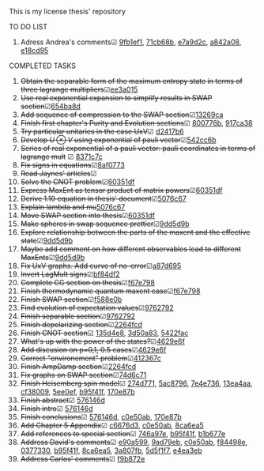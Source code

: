 This is my license thesis' repository

TO DO LIST
 1. Adress Andrea's comments&#x2611; [9fb1ef1](https://github.com/ACGuerrero/tesis-adan/commit/9fb1ef1d1539f6846402d94088bd14f32f2d01d2), [71cb68b](https://github.com/ACGuerrero/tesis-adan/commit/71cb68ba08bd866ed7a6bb8063d655d94572e1c1), [e7a9d2c](https://github.com/ACGuerrero/tesis-adan/commit/e7a9d2cf475105ae58296c0250f9345a369e7277), [a842a08](https://github.com/ACGuerrero/tesis-adan/commit/a842a08c0d987c1431f8eb43b44aef51eede967e), [e18cd95](https://github.com/ACGuerrero/tesis-adan/commit/e18cd95ff002966b505d2b72204d9dae32d54ebe) 






COMPLETED TASKS

 1. ~~Obtain the separable form of the maximum entropy state in terms of three lagrange multipliers~~&#x2611;[ee3a015](https://github.com/ACGuerrero/tesis-adan/commit/ee3a0158e816816f808c2ecc06bc1f412434d948)
 9. ~~Use real exponential expansion to simplify results in SWAP section~~&#x2611;[654ba8d](https://github.com/ACGuerrero/tesis-adan/commit/654ba8dc64cde36e31ce3bc9441ffac0098d7bc5)
 16. ~~Add sequence of compression to the SWAP section~~&#x2611;[13269ca](https://github.com/ACGuerrero/tesis-adan/commit/13269ca00d8cde7d6a227597cadee13661861c82)
 12. ~~Finish first chapter's Purity and Evolution sections~~&#x2611; [800776b](https://github.com/ACGuerrero/tesis-adan/commit/800776b02a9f1b44c08d7509be9413000f6acc87), [917ca38](https://github.com/ACGuerrero/tesis-adan/commit/917ca38cd526944531e9abafe18178cece1f13ef)
 17. ~~Try particular unitaries in the case UxV~~&#x2611; [d2417b6](https://github.com/ACGuerrero/tesis-adan/commit/d2417b6104a94d028aaf8026f86667775adb2e32)
 5. ~~Develop $U\otimes V$ using exponential of pauli vector~~&#x2611;[542cc6b](https://github.com/ACGuerrero/tesis-adan/commit/542cc6bcd036544eca2d0139823e981164e34673)
 8. ~~Series of real exponential of a pauli vector: pauli coordinates in terms of lagrange mult~~ &#x2611; [8371c7c](https://github.com/ACGuerrero/tesis-adan/commit/8371c7c6653dcdbee99a91017139cb5bcb551f91)
 13. ~~Fix signs in equations~~&#x2611;[8af0773](https://github.com/ACGuerrero/tesis-adan/commit/8af07735f51b450b893da30d229130d2dd8ad774)
 7. ~~Read Jaynes' articles~~&#x2611;
 18. ~~Solve the CNOT problem~~&#x2611;[60351df](https://github.com/ACGuerrero/tesis-adan/commit/60351dfcdc6810baabdd5efe01999aa4bb5f6a99)
 22. ~~Express MaxEnt as tensor product of matrix powers~~&#x2611;[60351df](https://github.com/ACGuerrero/tesis-adan/commit/60351dfcdc6810baabdd5efe01999aa4bb5f6a99)
 24. ~~Derive 1.10 equation in thesis' document~~&#x2611;[5076c67](https://github.com/ACGuerrero/tesis-adan/commit/5076c6737c54d080eebf4bd9de96693ea71d0e4d)
 25. ~~Explain lambda and mu~~[5076c67](https://github.com/ACGuerrero/tesis-adan/commit/5076c6737c54d080eebf4bd9de96693ea71d0e4d)
 26. ~~Move SWAP section into thesis~~&#x2611;[60351df](https://github.com/ACGuerrero/tesis-adan/commit/60351dfcdc6810baabdd5efe01999aa4bb5f6a99)
 28. ~~Make spheres in swap sequence prettier~~&#x2611;[9dd5d9b](https://github.com/ACGuerrero/tesis-adan/commit/9dd5d9b4b2cc6b84f930ab46a601a0d73985a985)
 14. ~~Explore relationship between the parts of the maxent and the effective state~~&#x2611;[9dd5d9b](https://github.com/ACGuerrero/tesis-adan/commit/9dd5d9b4b2cc6b84f930ab46a601a0d73985a985)
 2. ~~Maybe add comment on how different observables lead to different MaxEnts~~&#x2611;[9dd5d9b](https://github.com/ACGuerrero/tesis-adan/commit/9dd5d9b4b2cc6b84f930ab46a601a0d73985a985)
 32. ~~Fix UxV graphs. Add curve of no-error~~&#x2611;[a87d695](https://github.com/ACGuerrero/tesis-adan/commit/a87d6951e3926cbd85785cce103c812545568f76)
 22. ~~Invert LagMult signs~~&#x2611;[bf84df2](https://github.com/ACGuerrero/tesis-adan/commit/bf84df212ca95cd2324cb6221f246a08e0b6c71f)
 27. ~~Complete CG section on thesis~~&#x2611;[f67e798](https://github.com/ACGuerrero/tesis-adan/commit/f67e798e8c6a2217435875df2fe5ba74e957fde5)
 29. ~~Finish thermodynamic quantum maxent case~~&#x2611;[f67e798](https://github.com/ACGuerrero/tesis-adan/commit/f67e798e8c6a2217435875df2fe5ba74e957fde5)
 34. ~~Finish SWAP section~~&#x2611;[f588e0b](https://github.com/ACGuerrero/tesis-adan/commit/f588e0b150ff8df65387e303b20162b90cedb469)
 36. ~~Find evolution of expectation values~~&#x2611;[9762792](https://github.com/ACGuerrero/tesis-adan/commit/97627928705507862a6d0931212919e1f686678a)
 37. ~~Finish separable section~~&#x2611;[9762792](https://github.com/ACGuerrero/tesis-adan/commit/97627928705507862a6d0931212919e1f686678a)
 35. ~~Finish depolarizing section~~&#x2611;[2264fcd](https://github.com/ACGuerrero/tesis-adan/commit/2264fcdc2f988323328a9496e5910c3338f4e90a)
 36. ~~Finish CNOT section~~&#x2611; [135d4e8](https://github.com/ACGuerrero/tesis-adan/commit/135d4e81fdef43255ee8346ca5d050d4f440cb67), [3d50a83](https://github.com/ACGuerrero/tesis-adan/commit/3d50a834289a732acf3a9f894ac6b740411fb160), [5422fac](https://github.com/ACGuerrero/tesis-adan/commit/5422fac6608b5ec8ff5f48e86a47494c7eb60bbc)
 37. ~~What's up with the power of the states?~~&#x2611;[4629e6f](https://github.com/ACGuerrero/tesis-adan/commit/4629e6f21b7987f38e5fdda4d0790a879f824900)
 38. ~~Add discusion on p=0,1, 0.5 cases~~&#x2611;[4629e6f](https://github.com/ACGuerrero/tesis-adan/commit/4629e6f21b7987f38e5fdda4d0790a879f824900)
 41. ~~Correct "environement" problem~~&#x2611;[412367c](https://github.com/ACGuerrero/tesis-adan/commit/412367c348d6448aed2afa1f5aafa263270952e9)
 10. ~~Finish AmpDamp section~~&#x2611;[2264fcd](https://github.com/ACGuerrero/tesis-adan/commit/2264fcdc2f988323328a9496e5910c3338f4e90a)
 45. ~~Fix graphs on SWAP section~~&#x2611;[74d6c71](https://github.com/ACGuerrero/tesis-adan/commit/74d6c71f688e6f74dbcbe73d40efc7ba909240b5)
 46. ~~Finish Heisemberg spin model~~&#x2611; [274d771](https://github.com/ACGuerrero/tesis-adan/commit/274d771536b0b04ea4edca866fc06359d5e0b8b8), [5ac8796](https://github.com/ACGuerrero/tesis-adan/commit/5ac8796059e41a3cdf13e09a33feb95fcfb0ca78), [7e4e736](https://github.com/ACGuerrero/tesis-adan/commit/7e4e73633a698c93f23d5bee02b142ac75029f4c), [13ea4aa](https://github.com/ACGuerrero/tesis-adan/commit/13ea4aa6791b6c075e6eeb800e66000bca24f01f), [cf38009](https://github.com/ACGuerrero/tesis-adan/commit/cf3800934c0389db2823474d3fbc849f448a6b28), [5ee0ef](https://github.com/ACGuerrero/tesis-adan/commit/5ee0ef9a23f0565ba2a2e5e4ccbdb1931b8c1e69), [b95f41f](https://github.com/ACGuerrero/tesis-adan/commit/b95f41f7137704253aa29483bc3ec7cf0d956f4c), [170e87b](https://github.com/ACGuerrero/tesis-adan/commit/170e87bdf59fba38d7cf5af3607bf0dd1ac2e08e)
 39. ~~Finish abstract~~&#x2611; [576146d](https://github.com/ACGuerrero/tesis-adan/commit/576146db6b63c3bf6f7044ad61193691f7619d35)
 40. ~~Finish intro~~&#x2611; [576146d](https://github.com/ACGuerrero/tesis-adan/commit/576146db6b63c3bf6f7044ad61193691f7619d35)
 49. ~~Finish conclusions~~&#x2611; [576146d](https://github.com/ACGuerrero/tesis-adan/commit/576146db6b63c3bf6f7044ad61193691f7619d35), [c0e50ab](https://github.com/ACGuerrero/tesis-adan/commit/c0e50abfedcc861006884762099a7dd65bacba04), [170e87b](https://github.com/ACGuerrero/tesis-adan/commit/170e87bdf59fba38d7cf5af3607bf0dd1ac2e08e)
 53. ~~Add Chapter 5 Appendix~~&#x2611; [c6676d3](https://github.com/ACGuerrero/tesis-adan/commit/c6676d3bb230da57933ff3e28dcbacbf36bc2be1), [c0e50ab](https://github.com/ACGuerrero/tesis-adan/commit/c0e50abfedcc861006884762099a7dd65bacba04), [8ca6ea5](https://github.com/ACGuerrero/tesis-adan/commit/8ca6ea58828d14ebb98fcff0067c507726c8da18)
 50. ~~Add references to special section~~&#x2611; [746a97e](https://github.com/ACGuerrero/tesis-adan/commit/746a97e573f763650fad78c9d1059a03238be583), [b95f41f](https://github.com/ACGuerrero/tesis-adan/commit/b95f41f7137704253aa29483bc3ec7cf0d956f4c), [b1b677e](https://github.com/ACGuerrero/tesis-adan/commit/b1b677ea287be6677a52048b10d800a6fb59009e)
 51. ~~Address David's comments~~&#x2611; [e90a599](https://github.com/ACGuerrero/tesis-adan/commit/e90a5996ea3e0828923a8b6c7ad11ff6db4fa78b), [9ad79eb](https://github.com/ACGuerrero/tesis-adan/commit/9ad79ebed2c0cbd34a20dd20aed4c5f71d6a7657), [c0e50ab](https://github.com/ACGuerrero/tesis-adan/commit/c0e50abfedcc861006884762099a7dd65bacba04), [f84498e](https://github.com/ACGuerrero/tesis-adan/commit/f84498efd50abc88959441859f62ae09099ac4af), [0377330](https://github.com/ACGuerrero/tesis-adan/commit/0377330cceb46ccb0f9b5b1722faa631dc6921d8), [b95f41f](https://github.com/ACGuerrero/tesis-adan/commit/b95f41f7137704253aa29483bc3ec7cf0d956f4c), [8ca6ea5](https://github.com/ACGuerrero/tesis-adan/commit/8ca6ea58828d14ebb98fcff0067c507726c8da18), [3a807fb](https://github.com/ACGuerrero/tesis-adan/commit/3a807fb63839c43accb2a6a723012ddfdcfe8434), [5d5f1f7](https://github.com/ACGuerrero/tesis-adan/commit/5d5f1f78f55c61becd504780dbb28d2cb58b8095), [e4ea3eb](https://github.com/ACGuerrero/tesis-adan/commit/e4ea3ebce6b57a6bc8ada149bd795a7b1f35a527)
 52. ~~Address Carlos' comments~~&#x2611; [f9b872e](https://github.com/ACGuerrero/tesis-adan/commit/f9b872ebfd089a8617ba7f35f5a82583305607fb)